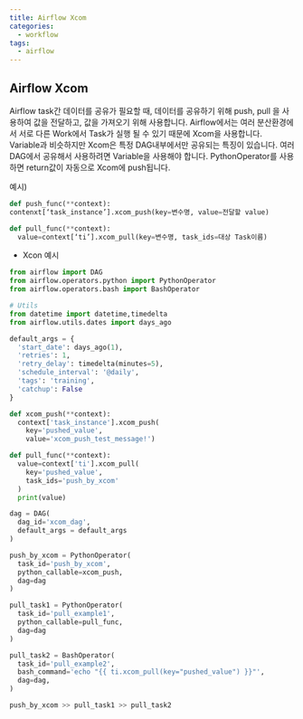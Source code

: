```yaml
---
title: Airflow Xcom
categories:
  - workflow
tags:
  - airflow 
---
```


## Airflow Xcom
Airflow task간 데이터를 공유가 필요할 때,  데이터를 공유하기 위해 push, pull 을 사용하여 값을 전달하고, 값을 가져오기 위해 사용합니다. Airflow에서는 여러 분산환경에서 서로 다른 Work에서 Task가 실행 될 수 있기 때문에 Xcom을 사용합니다. Variable과 비슷하지만 Xcom은 특정 DAG내부에서만 공유되는 특징이 있습니다. 여러 DAG에서 공유해서 사용하려면 Variable을 사용해야 합니다.  PythonOperator를 사용하면 return값이 자동으로 Xcom에 push됩니다.

예시) 
```python
def push_func(**context):
contenxt[‘task_instance’].xcom_push(key=변수명, value=전달할 value)

def pull_func(**context):
  value=context[‘ti’].xcom_pull(key=변수명, task_ids=대상 Task이름)

```
- Xcon 예시

```python
from airflow import DAG 
from airflow.operators.python import PythonOperator
from airflow.operators.bash import BashOperator

# Utils 
from datetime import datetime,timedelta 
from airflow.utils.dates import days_ago 

default_args = {
  'start_date': days_ago(1),
  'retries': 1,
  'retry_delay': timedelta(minutes=5),
  'schedule_interval': '@daily',
  'tags': 'training',
  'catchup': False
} 

def xcom_push(**context):
  context['task_instance'].xcom_push(
    key='pushed_value',
    value='xcom_push_test_message!')

def pull_func(**context):
  value=context['ti'].xcom_pull(
    key='pushed_value', 
    task_ids='push_by_xcom'
  )
  print(value)

dag = DAG(
  dag_id='xcom_dag', 
  default_args = default_args 
) 

push_by_xcom = PythonOperator(
  task_id='push_by_xcom',
  python_callable=xcom_push, 
  dag=dag
)

pull_task1 = PythonOperator(
  task_id='pull_example1',
  python_callable=pull_func, 
  dag=dag
)

pull_task2 = BashOperator(
  task_id='pull_example2',
  bash_command='echo "{{ ti.xcom_pull(key="pushed_value") }}"', 
  dag=dag,
)

push_by_xcom >> pull_task1 >> pull_task2
```
